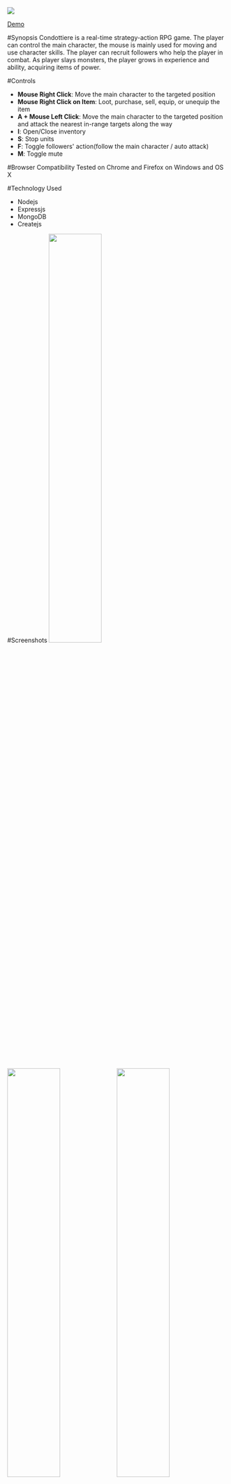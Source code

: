 <img src="http://edwardl.net/images/screenshots/condottiere6.png"/>

<a href="http://edwardl.net:3000">Demo</a>

#Synopsis
Condottiere is a real-time strategy-action RPG game. The player can control the main character, the mouse is mainly used for moving and use character skills. The player can recruit followers who help the player in combat. As player slays monsters, the player grows in experience and ability, acquiring items of power.

#Controls
<ul>
  <li><b>Mouse Right Click</b>: Move the main character to the targeted position</li>
  <li><b>Mouse Right Click on Item</b>: Loot, purchase, sell, equip, or unequip the item</li>
  <li><b>A + Mouse Left Click</b>: Move the main character to the targeted position and attack the nearest in-range targets along the way</li>
  <li><b>I</b>: Open/Close inventory</li>
  <li><b>S</b>: Stop units</li>
  <li><b>F</b>: Toggle followers' action(follow the main character / auto attack)</li>
  <li><b>M</b>: Toggle mute</li>
</ul>
#Browser Compatibility
Tested on Chrome and Firefox on Windows and OS X

#Technology Used
<ul>
  <li>Nodejs</li>
  <li>Expressjs</li>
  <li>MongoDB</li>
  <li>Createjs</li>
</ul>

#Screenshots
<img src="http://edwardl.net/images/screenshots/condottiere1.png" width="49%"/>
<img src="http://edwardl.net/images/screenshots/condottiere2.png" width="49%"/>
<img src="http://edwardl.net/images/screenshots/condottiere3.png" width="49%"/>
<img src="http://edwardl.net/images/screenshots/condottiere4.png" width="49%"/>
